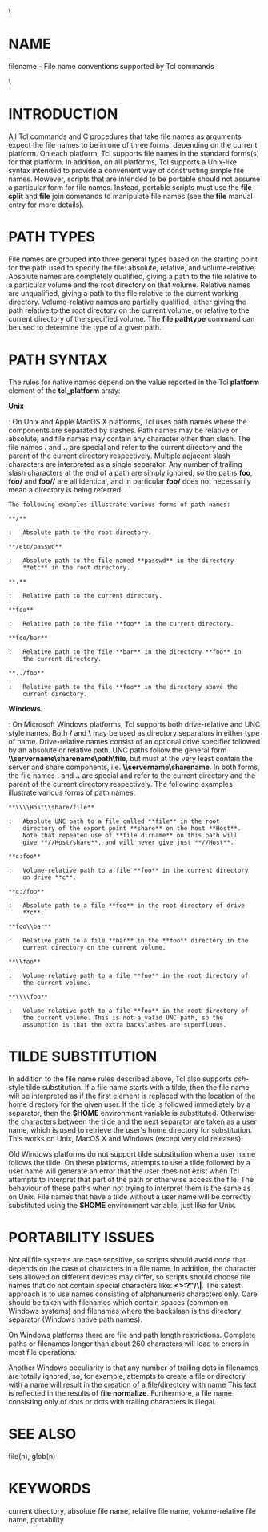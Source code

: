 \

# NAME

filename - File name conventions supported by Tcl commands

\

# INTRODUCTION

All Tcl commands and C procedures that take file names as arguments
expect the file names to be in one of three forms, depending on the
current platform. On each platform, Tcl supports file names in the
standard forms(s) for that platform. In addition, on all platforms, Tcl
supports a Unix-like syntax intended to provide a convenient way of
constructing simple file names. However, scripts that are intended to be
portable should not assume a particular form for file names. Instead,
portable scripts must use the **file split** and **file** join commands
to manipulate file names (see the **file** manual entry for more
details).

# PATH TYPES

File names are grouped into three general types based on the starting
point for the path used to specify the file: absolute, relative, and
volume-relative. Absolute names are completely qualified, giving a path
to the file relative to a particular volume and the root directory on
that volume. Relative names are unqualified, giving a path to the file
relative to the current working directory. Volume-relative names are
partially qualified, either giving the path relative to the root
directory on the current volume, or relative to the current directory of
the specified volume. The **file pathtype** command can be used to
determine the type of a given path.

# PATH SYNTAX

The rules for native names depend on the value reported in the Tcl
**platform** element of the **tcl_platform** array:

**Unix**

:   On Unix and Apple MacOS X platforms, Tcl uses path names where the
    components are separated by slashes. Path names may be relative or
    absolute, and file names may contain any character other than slash.
    The file names **.** and **..** are special and refer to the current
    directory and the parent of the current directory respectively.
    Multiple adjacent slash characters are interpreted as a single
    separator. Any number of trailing slash characters at the end of a
    path are simply ignored, so the paths **foo**, **foo/** and
    **foo//** are all identical, and in particular **foo/** does not
    necessarily mean a directory is being referred.

    The following examples illustrate various forms of path names:

    **/**

    :   Absolute path to the root directory.

    **/etc/passwd**

    :   Absolute path to the file named **passwd** in the directory
        **etc** in the root directory.

    **.**

    :   Relative path to the current directory.

    **foo**

    :   Relative path to the file **foo** in the current directory.

    **foo/bar**

    :   Relative path to the file **bar** in the directory **foo** in
        the current directory.

    **../foo**

    :   Relative path to the file **foo** in the directory above the
        current directory.

**Windows**

:   On Microsoft Windows platforms, Tcl supports both drive-relative and
    UNC style names. Both **/** and **\\** may be used as directory
    separators in either type of name. Drive-relative names consist of
    an optional drive specifier followed by an absolute or relative
    path. UNC paths follow the general form
    **\\\\servername\\sharename\\path\\file**, but must at the very
    least contain the server and share components, i.e.
    **\\\\servername\\sharename**. In both forms, the file names **.**
    and **..** are special and refer to the current directory and the
    parent of the current directory respectively. The following examples
    illustrate various forms of path names:

    **\\\\Host\\share/file**

    :   Absolute UNC path to a file called **file** in the root
        directory of the export point **share** on the host **Host**.
        Note that repeated use of **file dirname** on this path will
        give **//Host/share**, and will never give just **//Host**.

    **c:foo**

    :   Volume-relative path to a file **foo** in the current directory
        on drive **c**.

    **c:/foo**

    :   Absolute path to a file **foo** in the root directory of drive
        **c**.

    **foo\\bar**

    :   Relative path to a file **bar** in the **foo** directory in the
        current directory on the current volume.

    **\\foo**

    :   Volume-relative path to a file **foo** in the root directory of
        the current volume.

    **\\\\foo**

    :   Volume-relative path to a file **foo** in the root directory of
        the current volume. This is not a valid UNC path, so the
        assumption is that the extra backslashes are superfluous.

# TILDE SUBSTITUTION

In addition to the file name rules described above, Tcl also supports
*csh*-style tilde substitution. If a file name starts with a tilde, then
the file name will be interpreted as if the first element is replaced
with the location of the home directory for the given user. If the tilde
is followed immediately by a separator, then the **\$HOME** environment
variable is substituted. Otherwise the characters between the tilde and
the next separator are taken as a user name, which is used to retrieve
the user\'s home directory for substitution. This works on Unix, MacOS X
and Windows (except very old releases).

Old Windows platforms do not support tilde substitution when a user name
follows the tilde. On these platforms, attempts to use a tilde followed
by a user name will generate an error that the user does not exist when
Tcl attempts to interpret that part of the path or otherwise access the
file. The behaviour of these paths when not trying to interpret them is
the same as on Unix. File names that have a tilde without a user name
will be correctly substituted using the **\$HOME** environment variable,
just like for Unix.

# PORTABILITY ISSUES

Not all file systems are case sensitive, so scripts should avoid code
that depends on the case of characters in a file name. In addition, the
character sets allowed on different devices may differ, so scripts
should choose file names that do not contain special characters like:
**\<\>:?\"/\\\|**. The safest approach is to use names consisting of
alphanumeric characters only. Care should be taken with filenames which
contain spaces (common on Windows systems) and filenames where the
backslash is the directory separator (Windows native path names).

On Windows platforms there are file and path length restrictions.
Complete paths or filenames longer than about 260 characters will lead
to errors in most file operations.

Another Windows peculiarity is that any number of trailing dots in
filenames are totally ignored, so, for example, attempts to create a
file or directory with a name will result in the creation of a
file/directory with name This fact is reflected in the results of **file
normalize**. Furthermore, a file name consisting only of dots or dots
with trailing characters is illegal.

# SEE ALSO

file(n), glob(n)

# KEYWORDS

current directory, absolute file name, relative file name,
volume-relative file name, portability
